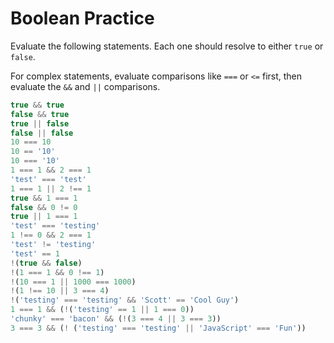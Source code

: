 # Boolean Practice

Evaluate the following statements. Each one should resolve to either `true` or `false`.

For complex statements, evaluate comparisons like `===` or `<=` first, then evaluate the `&&` and `||` comparisons.

```javascript
true && true
false && true
true || false
false || false
10 === 10
10 == '10'
10 === '10'
1 === 1 && 2 === 1
'test' === 'test'
1 === 1 || 2 !== 1
true && 1 === 1
false && 0 != 0
true || 1 === 1
'test' === 'testing'
1 !== 0 && 2 === 1
'test' != 'testing'
'test' == 1
!(true && false)
!(1 === 1 && 0 !== 1)
!(10 === 1 || 1000 === 1000)
!(1 !== 10 || 3 === 4)
!('testing' === 'testing' && 'Scott' == 'Cool Guy')
1 === 1 && (!('testing' == 1 || 1 === 0))
'chunky' === 'bacon' && (!(3 === 4 || 3 === 3))
3 === 3 && (! ('testing' === 'testing' || 'JavaScript' === 'Fun'))
```